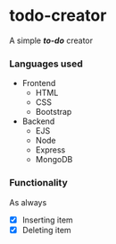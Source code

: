 # todo-creator

A simple ***to-do*** creator 

### Languages used
* Frontend
  - HTML
  - CSS
  - Bootstrap
* Backend
  - EJS
  - Node
  - Express
  - MongoDB

### Functionality
As always
- [x] Inserting item
- [x] Deleting item
